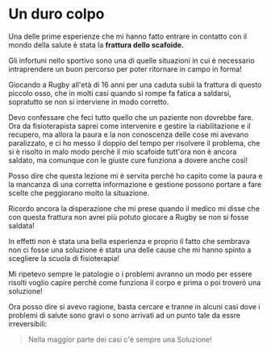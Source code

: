 # Un duro colpo


Una delle prime esperienze che mi hanno fatto entrare in contatto con il mondo della salute è stata la **frattura dello scafoide.** 

Gli infortuni nello sportivo sono una di quelle situazioni in cui è necessario intraprendere un buon percorso per poter ritornare in campo in forma!

Giocando a Rugby all'età di 16 anni per una caduta subii la frattura di questo piccolo osso, che in molti casi quando si rompe fa fatica a saldarsi, sopratutto se non si interviene in modo corretto.

Devo confessare che feci tutto quello che un paziente non dovrebbe fare. Ora da fisioterapista  saprei come intervenire e gestire la riabilitazione e il recupero, ma allora la paura e la non conoscenza delle cose mi avevano paralizzato, e ci ho messo il doppio del tempo per risolvere il problema, che si è risolto in malo modo perchè il mio scafoide tutt'ora non è ancora saldato, ma comunque con le giuste cure funziona a dovere anche così!

Posso dire che questa lezione mi è servita perchè ho capito come la paura e la mancanza di una corretta informazione e gestione possono portare a fare scelte che peggiorano molto la situazione.

Ricordo ancora la disperazione che mi prese quando il medico mi disse che con questa frattura non avrei più potuto giocare a Rugby se non si fosse saldata! 

In effetti non è stata una bella esperienza e proprio il fatto che sembrava non ci fosse una soluzione è stata una delle  cause che mi hanno spinto a scegliere la scuola di fisioterapia!

Mi ripetevo sempre le patologie o i problemi avranno un modo per essere risolti voglio capire perché come funziona il corpo e prima o poi troverò una soluzione!

Ora posso dire si avevo ragione, basta cercare e tranne in alcuni casi dove i problemi di salute sono gravi o sono arrivati ad un punto tale da essre irreversibili:

> Nella maggior parte dei casi c'è sempre una Soluzione!






<!--stackedit_data:
eyJoaXN0b3J5IjpbLTE5NjMwOTMyMzQsLTY2OTM3NDYzMyw5NT
UzMjczNDcsLTU5ODg3NTAzMl19
-->